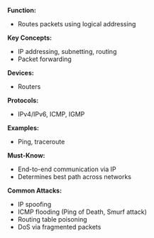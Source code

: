 **Function:**  
- Routes packets using logical addressing

**Key Concepts:**  
- IP addressing, subnetting, routing  
- Packet forwarding

**Devices:**  
- Routers

**Protocols:**  
- IPv4/IPv6, ICMP, IGMP

**Examples:**  
- Ping, traceroute

**Must-Know:**  
- End-to-end communication via IP  
- Determines best path across networks

**Common Attacks:**  
- IP spoofing  
- ICMP flooding (Ping of Death, Smurf attack)  
- Routing table poisoning  
- DoS via fragmented packets
